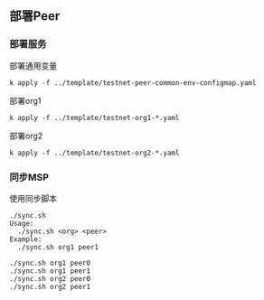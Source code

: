 ## 部署Peer

### 部署服务

部署通用变量

```
k apply -f ../template/testnet-peer-common-env-configmap.yaml
```

部署org1
```
k apply -f ../template/testnet-org1-*.yaml
```

部署org2
```
k apply -f ../template/testnet-org2-*.yaml
```

### 同步MSP


使用同步脚本
```
./sync.sh 
Usage:
  ./sync.sh <org> <peer>
Example:
  ./sync.sh org1 peer1
```

```
./sync.sh org1 peer0
./sync.sh org1 peer1
./sync.sh org2 peer0
./sync.sh org2 peer1
```

